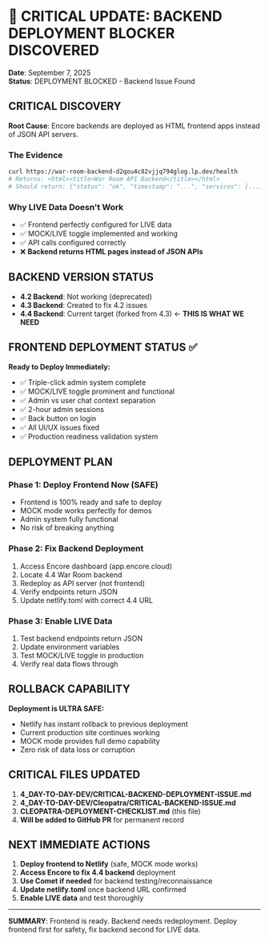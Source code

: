 # 🚨 CRITICAL UPDATE: BACKEND DEPLOYMENT BLOCKER DISCOVERED

**Date**: September 7, 2025  
**Status**: DEPLOYMENT BLOCKED - Backend Issue Found

## CRITICAL DISCOVERY 

**Root Cause**: Encore backends are deployed as HTML frontend apps instead of JSON API servers.

### The Evidence
```bash  
curl https://war-room-backend-d2qou4c82vjjq794glog.lp.dev/health
# Returns: <html><title>War Room API Backend</title></html>
# Should return: {"status": "ok", "timestamp": "...", "services": [...]}
```

### Why LIVE Data Doesn't Work
- ✅ Frontend perfectly configured for LIVE data
- ✅ MOCK/LIVE toggle implemented and working
- ✅ API calls configured correctly
- ❌ **Backend returns HTML pages instead of JSON APIs**

## BACKEND VERSION STATUS

- **4.2 Backend**: Not working (deprecated)
- **4.3 Backend**: Created to fix 4.2 issues  
- **4.4 Backend**: Current target (forked from 4.3) ← **THIS IS WHAT WE NEED**

## FRONTEND DEPLOYMENT STATUS ✅

**Ready to Deploy Immediately:**
- ✅ Triple-click admin system complete
- ✅ MOCK/LIVE toggle prominent and functional
- ✅ Admin vs user chat context separation  
- ✅ 2-hour admin sessions
- ✅ Back button on login
- ✅ All UI/UX issues fixed
- ✅ Production readiness validation system

## DEPLOYMENT PLAN

### Phase 1: Deploy Frontend Now (SAFE)
- Frontend is 100% ready and safe to deploy
- MOCK mode works perfectly for demos
- Admin system fully functional
- No risk of breaking anything

### Phase 2: Fix Backend Deployment  
1. Access Encore dashboard (app.encore.cloud)
2. Locate 4.4 War Room backend
3. Redeploy as API server (not frontend)
4. Verify endpoints return JSON
5. Update netlify.toml with correct 4.4 URL

### Phase 3: Enable LIVE Data
1. Test backend endpoints return JSON
2. Update environment variables
3. Test MOCK/LIVE toggle in production
4. Verify real data flows through

## ROLLBACK CAPABILITY

**Deployment is ULTRA SAFE:**
- Netlify has instant rollback to previous deployment
- Current production site continues working
- MOCK mode provides full demo capability
- Zero risk of data loss or corruption

## CRITICAL FILES UPDATED

1. **4_DAY-TO-DAY-DEV/CRITICAL-BACKEND-DEPLOYMENT-ISSUE.md**
2. **4_DAY-TO-DAY-DEV/Cleopatra/CRITICAL-BACKEND-ISSUE.md** 
3. **CLEOPATRA-DEPLOYMENT-CHECKLIST.md** (this file)
4. **Will be added to GitHub PR** for permanent record

## NEXT IMMEDIATE ACTIONS

1. **Deploy frontend to Netlify** (safe, MOCK mode works)
2. **Access Encore to fix 4.4 backend** deployment 
3. **Use Comet if needed** for backend testing/reconnaissance
4. **Update netlify.toml** once backend URL confirmed
5. **Enable LIVE data** and test thoroughly

---

**SUMMARY**: Frontend is ready. Backend needs redeployment. Deploy frontend first for safety, fix backend second for LIVE data.